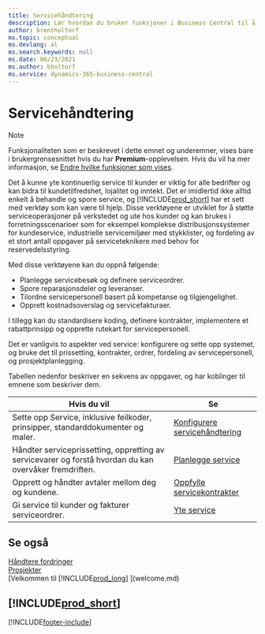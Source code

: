 ```yaml
---
title: Servicehåndtering
description: Lær hvordan du bruker funksjoner i Business Central til å administrere og spore tjenester som støtter verksted- og feltserviceoperasjoner.
author: brentholtorf
ms.topic: conceptual
ms.devlang: al
ms.search.keywords: null
ms.date: 06/23/2021
ms.author: bholtorf
ms.service: dynamics-365-business-central
---
```

# Servicehåndtering
> [!NOTE]
> Funksjonaliteten som er beskrevet i dette emnet og underemner, vises bare i brukergrensesnittet hvis du har **Premium**-opplevelsen. Hvis du vil ha mer informasjon, se [Endre hvilke funksjoner som vises](ui-experiences.md).

Det å kunne yte kontinuerlig service til kunder er viktig for alle bedrifter og kan bidra til kundetilfredshet, lojalitet og inntekt. Det er imidlertid ikke alltid enkelt å behandle og spore service, og [!INCLUDE[prod_short](includes/prod_short.md)] har et sett med verktøy som kan være til hjelp. Disse verktøyene er utviklet for å støtte serviceoperasjoner på verkstedet og ute hos kunder og kan brukes i forretningsscenarioer som for eksempel komplekse distribusjonssystemer for kundeservice, industrielle servicemiljøer med stykklister, og fordeling av et stort antall oppgaver på serviceteknikere med behov for reservedelsstyring.  

 Med disse verktøyene kan du oppnå følgende:  

* Planlegge servicebesøk og definere serviceordrer.  
* Spore reparasjonsdeler og leveranser.  
* Tilordne servicepersonell basert på kompetanse og tilgjengelighet.  
* Opprett kostnadsoverslag og servicefakturaer.  

I tillegg kan du standardisere koding, definere kontrakter, implementere et rabattprinsipp og opprette rutekart for servicepersonell.  

Det er vanligvis to aspekter ved service: konfigurere og sette opp systemet, og bruke det til prissetting, kontrakter, ordrer, fordeling av servicepersonell, og prosjektplanlegging.  

Tabellen nedenfor beskriver en sekvens av oppgaver, og har koblinger til emnene som beskriver dem.   

|**Hvis du vil**|**Se**|  
|------------|-------------|  
|Sette opp Service, inklusive feilkoder, prinsipper, standarddokumenter og maler.|[Konfigurere servicehåndtering](service-setup-service.md)|  
|Håndter serviceprissetting, oppretting av servicevarer og forstå hvordan du kan overvåker fremdriften.|[Planlegge service](service-plan-service.md)|  
|Opprett og håndter avtaler mellom deg og kundene.|[Oppfylle servicekontrakter](service-fulfill-service-contracts.md)|  
|Gi service til kunder og fakturer serviceordrer.|[Yte service](service-deliver-service.md)|  

## Se også  
[Håndtere fordringer](receivables-manage-receivables.md)   
[Prosjekter](projects-how-create-jobs.md)   
[Velkommen til [!INCLUDE[prod_long](includes/prod_long.md)] ](welcome.md)

## [!INCLUDE[prod_short](includes/free_trial_md.md)]  


[!INCLUDE[footer-include](includes/footer-banner.md)]